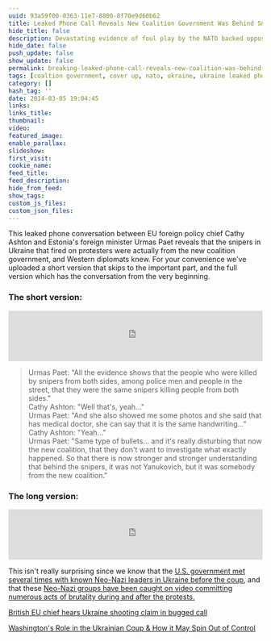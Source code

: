 ```yaml
---
uuid: 93a59f00-0363-11e7-8800-8f70e9d60b62
title: Leaked Phone Call Reveals New Coalition Government Was Behind Sniper Shootings in Ukraine
hide_title: false
description: Devastating evidence of foul play by the NATO backed opposition
hide_date: false
push_update: false
show_update: false
permalink: breaking-leaked-phone-call-reveals-new-coalition-was-behind-sniper-shootings-in-ukraine
tags: [coaltion government, cover up, nato, ukraine, ukraine leaked phone call snipers]
category: []
hash_tag: ''
date: 2014-03-05 19:04:45
links:
links_title:
thumbnail:
video:
featured_image:
enable_parallax:
slideshow:
first_visit:
cookie_name:
feed_title:
feed_description:
hide_from_feed:
show_tags:
custom_js_files:
custom_json_files:
---
```

This leaked phone conversation between EU foreign policy chief Cathy Ashton and Estonia's foreign minister Urmas Paet reveals that the snipers in Ukraine that fired on protesters were actually from the new coalition government, and Western diplomats knew. For your convenience we've uploaded a short version that skips to the important part, and the full version which has the conversation from the very beginning.

<h3>The short version:</h3>

<div class="video_wrapper_outer"><iframe width="100%" height="100" scrolling="no" frameborder="no" src="https://w.soundcloud.com/player/?url=https%3A//api.soundcloud.com/tracks/138112694&amp;auto_play=false&amp;hide_related=false&amp;visual=true"></iframe></div>

<blockquote>Urmas Paet: "All the evidence shows that the people who were killed by snipers from both sides, among police men and people in the street, that they were the same snipers killing people from both sides."<br/>
Cathy Ashton: "Well that's, yeah..."<br/>
Urmas Paet: "And she also showed me some photos and she said that has medical doctor, she can say that it is the same handwriting..."<br/>
Cathy Ashton: "Yeah..."<br/>
Urmas Paet: "Same type of bullets... and it's really disturbing that now the new coalition, that they don't want to investigate what exactly happened. So that there is now stronger and stronger understanding that behind the snipers, it was not Yanukovich, but it was somebody from the new coalition."</blockquote>

<h3>The long version:</h3>

<div class="video_wrapper_outer"><iframe width="100%" height="100" scrolling="no" frameborder="no" src="https://w.soundcloud.com/player/?url=https%3A//api.soundcloud.com/tracks/138112414&amp;auto_play=false&amp;hide_related=false&amp;visual=true"></iframe></div>

This isn't really surprising since we know that the <a href="Washington's Role in the Ukrainian Coup & How it May Spin Out of Control">U.S. government met several times with known Neo-Nazi leaders in Ukraine before the coup</a>, and that these <a href="http://stormcloudsgathering.com/videos-from-ukraine-that-the-us-media-will-never-show-you">Neo-Nazi groups have been caught on video committing numerous acts of brutality during and after the protests.</a>

[British EU chief hears Ukraine shooting claim in bugged call](http://www.channel4.com/news/ukraine-catherine-ashton-phone-shoot-maidan-bugged-leaked)

[Washington's Role in the Ukrainian Coup & How it May Spin Out of Control](/washingtons-role-in-the-ukrainian-coup-how-it-may-spin-out-of-control)

